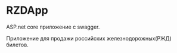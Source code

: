 # RZDApp
ASP.net core приложение с swagger.

Приложение для продажи российских железнодорожных(РЖД) билетов.
